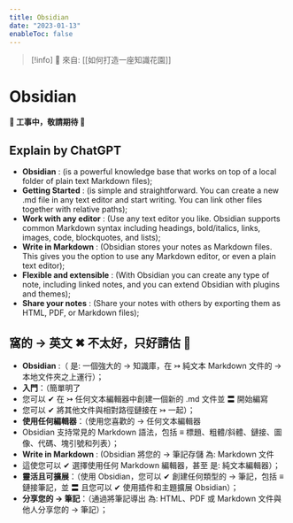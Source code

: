 ```yaml
---
title: Obsidian
date: "2023-01-13"
enableToc: false
---
```


> [!info]
> 🌱 來自: [[如何打造一座知識花園]]

# Obsidian

**👷 工事中，敬請期待 🚧**

## Explain by ChatGPT

- **Obsidian** : (is a powerful knowledge base that works on top of a local folder of plain text Markdown files);
- **Getting Started** : (is simple and straightforward. You can create a new .md file in any text editor and start writing. You can link other files together with relative paths);
- **Work with any editor** : (Use any text editor you like. Obsidian supports common Markdown syntax including headings, bold/italics, links, images, code, blockquotes, and lists);
- **Write in Markdown** : (Obsidian stores your notes as Markdown files. This gives you the option to use any Markdown editor, or even a plain text editor);
- **Flexible and extensible** : (With Obsidian you can create any type of note, including linked notes, and you can extend Obsidian with plugins and themes);
- **Share your notes** : (Share your notes with others by exporting them as HTML, PDF, or Markdown files);

## 窩的 → 英文 ✖ 不太好，只好請估 🐶

- **Obsidian** :（ 是: 一個強大的 → 知識庫，在 ↣ 純文本 Markdown 文件的 → 本地文件夾之上運行）；
- **入門**：（簡單明了
- 您可以 ✔ 在 ↣ 任何文本編輯器中創建一個新的 .md 文件並 〓 開始編寫
- 您可以 ✔ 將其他文件與相對路徑鏈接在 ↣ 一起）；
- **使用任何編輯器**：（使用您喜歡的 → 任何文本編輯器
- Obsidian 支持常見的 Markdown 語法，包括 ≡ 標題、粗體/斜體、鏈接、圖像、代碼、塊引號和列表）；
- **Write in Markdown** : (Obsidian 將您的 → 筆記存儲 為: Markdown 文件
- 這使您可以 ✔ 選擇使用任何 Markdown 編輯器，甚至 是: 純文本編輯器）；
- **靈活且可擴展**：（使用 Obsidian，您可以 ✔ 創建任何類型的 → 筆記，包括 ≡ 鏈接筆記，並 〓 且您可以 ✔ 使用插件和主題擴展 Obsidian）；
- **分享您的 → 筆記**：（通過將筆記導出 為: HTML、PDF 或 Markdown 文件與他人分享您的 → 筆記）；

